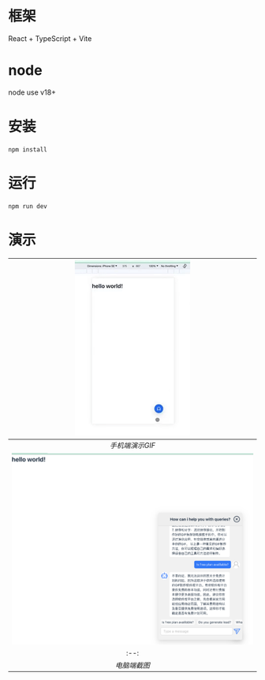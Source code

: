# 框架
React + TypeScript + Vite

# node
node use v18+

# 安装
`npm install`

# 运行
`npm run dev`

# 演示
|![手机端演示GIF](public/display/mobile.GIF) | 
|:--:| 
| *手机端演示GIF* |
|![电脑端截图](public/display/web.jpg) | 
|:--:| 
| *电脑端截图* |